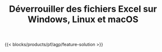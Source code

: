 ﻿---
title: Déverrouiller des fichiers Excel sur Windows, Linux et macOS 
url: /fr/unlock
description: Application et API gratuites pour supprimer la protection des fichiers XLS, XLSX et ODS
---
{{< blocks/products/pf/agp/feature-solution >}} 

